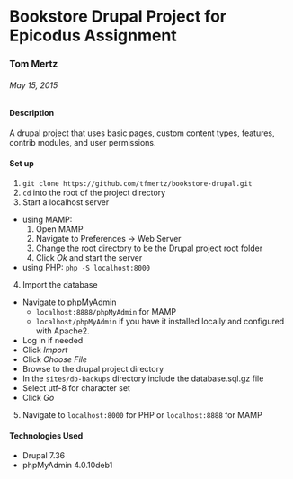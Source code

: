 # Bookstore Drupal Project for Epicodus Assignment

### Tom Mertz

###### May 15, 2015

#### Description

A drupal project that uses basic pages, custom content types, features, contrib modules, and user permissions.

#### Set up

1. `git clone https://github.com/tfmertz/bookstore-drupal.git`
2. `cd` into the root of the project directory
3. Start a localhost server
  * using MAMP:
    1. Open MAMP
    2. Navigate to Preferences -> Web Server
    3. Change the root directory to be the Drupal project root folder
    4. Click _Ok_ and start the server
  * using PHP: `php -S localhost:8000`
4. Import the database
  * Navigate to phpMyAdmin
    * `localhost:8888/phpMyAdmin` for MAMP
    * `localhost/phpMyAdmin` if you have it installed locally and configured with Apache2.
  * Log in if needed
  * Click _Import_
  * Click _Choose File_
  * Browse to the drupal project directory
  * In the `sites/db-backups` directory include the database.sql.gz file
  * Select utf-8 for character set
  * Click _Go_
5. Navigate to `localhost:8000` for PHP or `localhost:8888` for MAMP


#### Technologies Used

* Drupal 7.36
* phpMyAdmin 4.0.10deb1
